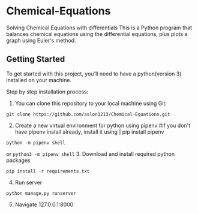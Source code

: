 # Chemical-Equations
Solving Chemical Equations with differentials
This is a Python program that balances chemical equations using the differential equations, plus plots a graph using Euler's method.

## Getting Started

To get started with this project, you'll need to have a python(version 3) installed on your machine. 


Step by step installation process:
1. You can clone this repository to your local machine using Git:
```Git:
git clone https://github.com/aslon1213/Chemical-Equations.git
```
2. Create a new virtual environment for python using pipenv
#if you don't have pipenv install already, install it using | pip install pipenv
```
python -m pipenv shell
```
or 
```python3 -m pipenv shell```
3. Download and install required python packages
```
pip install -r requirements.txt
```
4. Run server
```
python manage.py runserver
```
5. Navigate 127.0.0.1:8000
